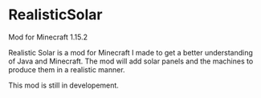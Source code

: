 # RealisticSolar
Mod for Minecraft 1.15.2

Realistic Solar is a mod for Minecraft I made to get a better understanding of Java and Minecraft. The mod will add solar panels and the machines to produce them in a realistic manner.

This mod is still in developement.
